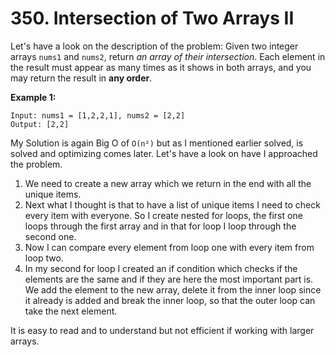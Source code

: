 # 350. Intersection of Two Arrays II

Let's have a look on the description of the problem:
Given two integer arrays `nums1` and `nums2`, return _an array of their intersection_. Each element in the result must appear as many times as it shows in both arrays, and you may return the result in **any order**.

**Example 1:**

```
Input: nums1 = [1,2,2,1], nums2 = [2,2]
Output: [2,2]
```

My Solution is again Big O of `O(n²)` but as I mentioned earlier solved, is solved and optimizing comes later. Let's have a look on have I approached the problem.

1. We need to create a new array which we return in the end with all the unique items.
2. Next what I thought is that to have a list of unique items I need to check every item with everyone. So I create nested for loops, the first one loops through the first array and in that for loop I loop through the second one.
3. Now I can compare every element from loop one with every item from loop two.
4. In my second for loop I created an if condition which checks if the elements are the same and if they are here the most important part is. We add the element to the new array, delete it from the inner loop since it already is added and break the inner loop, so that the outer loop can take the next element.

It is easy to read and to understand but not efficient if working with larger arrays.
